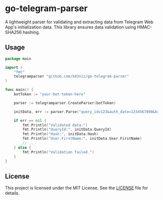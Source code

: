 # go-telegram-parser

A lightweight parser for validating and extracting data from Telegram Web App's initialization data. This library ensures data validation using HMAC-SHA256 hashing.

## Usage

```go
package main

import (
	"fmt"
	telegramparser "github.com/kd3n1z/go-telegram-parser"
)

func main() {
	botToken := "your-bot-token-here"

	parser := telegramparser.CreateParser(botToken)

	initData, err := parser.Parse("query_id=123&auth_date=1234567890&hash=abcdef...")

	if err == nil {
		fmt.Println("Validated data:")
		fmt.Println("QueryId:", initData.QueryId)
		fmt.Println("Hash:", initData.Hash)
		fmt.Println("User.FirstName:", initData.User.FirstName)
		// ...
	} else {
		fmt.Println("Validation failed.")
	}
}
```

## License

This project is licensed under the MIT License. See the [LICENSE](LICENSE) file for details.
